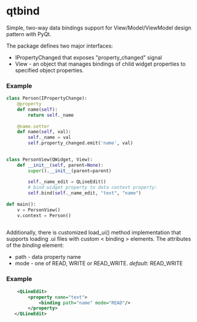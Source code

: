 # qtbind
Simple, two-way data bindings support for View/Model/ViewModel design pattern with PyQt.

The package defines two major interfaces:
* IPropertyChanged that exposes "property_changed" signal
* View - an object that manages bindings of child widget properties to specified object properties.

### Example
```python
class Person(IPropertyChange):
    @property
    def name(self):
        return self._name
    
    @name.setter
    def name(self, val):
        self._name = val
        self.property_changed.emit('name', val)
    

class PersonView(QWidget, View):
    def __init__(self, parent=None):
        super().__init__(parent=parent)
        
        self._name_edit = QLineEdit()
        # bind widget property to data context property:
        self.bind(self._name_edit, "text", "name")
        
def main():
    v = PersonView()
    v.context = Person()
    

```

Additionally, there is customized load_ui() method implementation that supports loading .ui files with custom < binding > elements.
The attributes of the _binding_ element:
 * path - data property name
 * mode - one of READ, WRITE or READ_WRITE. _default_: READ_WRITE

### Example
```xml
    <QLineEdit>
        <property name="text">
            <binding path="name" mode="READ"/>        
        </property>    
   </QLineEdit>
```